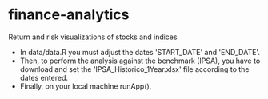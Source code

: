 # finance-analytics
Return and risk visualizations of stocks and indices

- In data/data.R you must adjust the dates 'START_DATE' and 'END_DATE'.
- Then, to perform the analysis against the benchmark (IPSA), you have to download and set the 'IPSA_Historico_1Year.xlsx' file according to the dates entered.
- Finally, on your local machine runApp().
